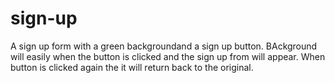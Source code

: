 # sign-up
A sign up form with a green backgroundand a sign up button. BAckground will easily when the button is clicked and the sign up from will appear. When button is clicked again the it will return back to the original.
